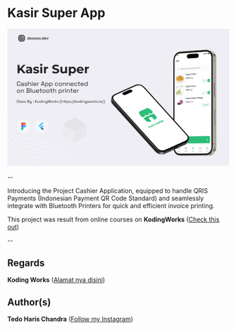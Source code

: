 # Kasir Super App

<img src="assets/images/thumbnail.png"/>

-- 

Introducing the Project Cashier Application, equipped to handle QRIS Payments (Indonesian Payment QR Code Standard) and 
seamlessly integrate with Bluetooth Printers for quick and efficient invoice printing.

This project was result from online courses on **KodingWorks** ([Check this out](https://kodingworks.io/))

-- 

## Regards
**Koding Works** ([Alamat nya disini](https://kodingworks.io/))

## Author(s)
**Tedo Haris Chandra** ([Follow my Instagram](https://instagram.com/dooooo.dev))
